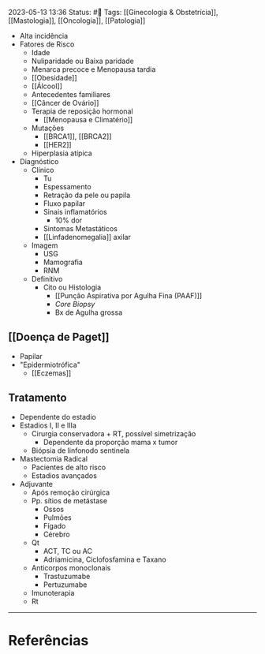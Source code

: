 2023-05-13 13:36
Status: #🌱 
Tags: [[Ginecologia & Obstetrícia]], [[Mastologia]], [[Oncologia]], [[Patologia]]
<br/>
- Alta incidência
- Fatores de Risco
	- Idade
	- Nuliparidade ou Baixa paridade
	- Menarca precoce e Menopausa tardia
	- [[Obesidade]]
	- [[Álcool]]
	- Antecedentes familiares
	- [[Câncer de Ovário]]
	- Terapia de reposição hormonal
		- [[Menopausa e Climatério]]
	- Mutações
		- [[BRCA1]], [[BRCA2]]
		- [[HER2]]
	- Hiperplasia atípica
- Diagnóstico
	- Clínico
		- Tu
		- Espessamento
		- Retração da pele ou papila
		- Fluxo papilar
		- Sinais inflamatórios
			- 10% dor
		- Sintomas Metastáticos
		- [[Linfadenomegalia]] axilar
	- Imagem
		- USG
		- Mamografia
		- RNM
	- Definitivo
		- Cito ou Histologia
			- [[Punção Aspirativa por Agulha Fina (PAAF)]]
			- _Core Biopsy_
			- Bx de Agulha grossa
## [[Doença de Paget]]
- Papilar
- "Epidermiotrófica"
	- [[Eczemas]]
## Tratamento
- Dependente do estadio
- Estadios I, II e IIIa
	- Cirurgia conservadora + RT, possível simetrização
		- Dependente da proporção mama x tumor
	- Biópsia de linfonodo sentinela
- Mastectomia Radical
	- Pacientes de alto risco
	- Estadios avançados
- Adjuvante
	- Após remoção cirúrgica
	- Pp. sítios de metástase
		- Ossos
		- Pulmões
		- Fígado
		- Cérebro
	- Qt
		- ACT, TC ou AC
		- Adriamicina, Ciclofosfamina e Taxano
	- Anticorpos monoclonais
		- Trastuzumabe
		- Pertuzumabe
	- Imunoterapia
	- Rt
____
# Referências

